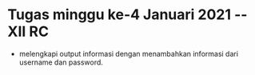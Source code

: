 # Tugas minggu ke-4 Januari 2021 -- XII RC

- melengkapi output informasi dengan menambahkan informasi dari username dan password.
